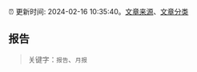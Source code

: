 :alarm_clock: 更新时间: 2024-02-16 10:35:40。[文章来源](/README.md)、[文章分类](/TAGS.md)

## 报告


> 关键字：`报告`、`月报`



